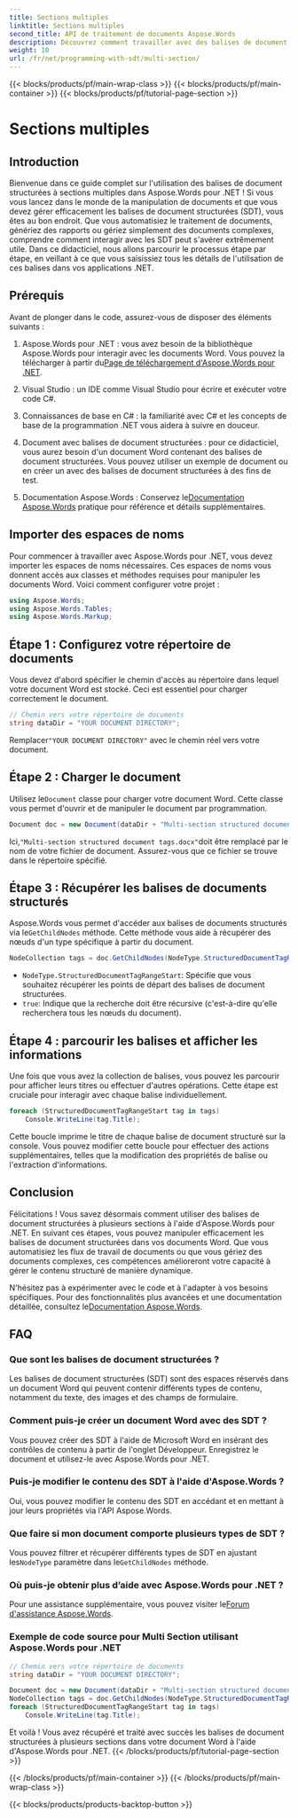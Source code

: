 ```yaml
---
title: Sections multiples
linktitle: Sections multiples
second_title: API de traitement de documents Aspose.Words
description: Découvrez comment travailler avec des balises de document structurées à plusieurs sections dans Aspose.Words pour .NET grâce à ce didacticiel étape par étape. Idéal pour la manipulation dynamique de documents.
weight: 10
url: /fr/net/programming-with-sdt/multi-section/
---
```


{{< blocks/products/pf/main-wrap-class >}}
{{< blocks/products/pf/main-container >}}
{{< blocks/products/pf/tutorial-page-section >}}

# Sections multiples

## Introduction

Bienvenue dans ce guide complet sur l'utilisation des balises de document structurées à sections multiples dans Aspose.Words pour .NET ! Si vous vous lancez dans le monde de la manipulation de documents et que vous devez gérer efficacement les balises de document structurées (SDT), vous êtes au bon endroit. Que vous automatisiez le traitement de documents, génériez des rapports ou gériez simplement des documents complexes, comprendre comment interagir avec les SDT peut s'avérer extrêmement utile. Dans ce didacticiel, nous allons parcourir le processus étape par étape, en veillant à ce que vous saisissiez tous les détails de l'utilisation de ces balises dans vos applications .NET.

## Prérequis

Avant de plonger dans le code, assurez-vous de disposer des éléments suivants :

1.  Aspose.Words pour .NET : vous avez besoin de la bibliothèque Aspose.Words pour interagir avec les documents Word. Vous pouvez la télécharger à partir du[Page de téléchargement d'Aspose.Words pour .NET](https://releases.aspose.com/words/net/).

2. Visual Studio : un IDE comme Visual Studio pour écrire et exécuter votre code C#.

3. Connaissances de base en C# : la familiarité avec C# et les concepts de base de la programmation .NET vous aidera à suivre en douceur.

4. Document avec balises de document structurées : pour ce didacticiel, vous aurez besoin d'un document Word contenant des balises de document structurées. Vous pouvez utiliser un exemple de document ou en créer un avec des balises de document structurées à des fins de test.

5.  Documentation Aspose.Words : Conservez le[Documentation Aspose.Words](https://reference.aspose.com/words/net/) pratique pour référence et détails supplémentaires.

## Importer des espaces de noms

Pour commencer à travailler avec Aspose.Words pour .NET, vous devez importer les espaces de noms nécessaires. Ces espaces de noms vous donnent accès aux classes et méthodes requises pour manipuler les documents Word. Voici comment configurer votre projet :

```csharp
using Aspose.Words;
using Aspose.Words.Tables;
using Aspose.Words.Markup;
```

## Étape 1 : Configurez votre répertoire de documents

Vous devez d'abord spécifier le chemin d'accès au répertoire dans lequel votre document Word est stocké. Ceci est essentiel pour charger correctement le document.

```csharp
// Chemin vers votre répertoire de documents
string dataDir = "YOUR DOCUMENT DIRECTORY";
```

 Remplacer`"YOUR DOCUMENT DIRECTORY"` avec le chemin réel vers votre document.

## Étape 2 : Charger le document

 Utilisez le`Document` classe pour charger votre document Word. Cette classe vous permet d'ouvrir et de manipuler le document par programmation.

```csharp
Document doc = new Document(dataDir + "Multi-section structured document tags.docx");
```

 Ici,`"Multi-section structured document tags.docx"`doit être remplacé par le nom de votre fichier de document. Assurez-vous que ce fichier se trouve dans le répertoire spécifié.

## Étape 3 : Récupérer les balises de documents structurés

 Aspose.Words vous permet d'accéder aux balises de documents structurés via le`GetChildNodes` méthode. Cette méthode vous aide à récupérer des nœuds d'un type spécifique à partir du document.

```csharp
NodeCollection tags = doc.GetChildNodes(NodeType.StructuredDocumentTagRangeStart, true);
```

- `NodeType.StructuredDocumentTagRangeStart`: Spécifie que vous souhaitez récupérer les points de départ des balises de document structurées.
- `true`: Indique que la recherche doit être récursive (c'est-à-dire qu'elle recherchera tous les nœuds du document).

## Étape 4 : parcourir les balises et afficher les informations

Une fois que vous avez la collection de balises, vous pouvez les parcourir pour afficher leurs titres ou effectuer d'autres opérations. Cette étape est cruciale pour interagir avec chaque balise individuellement.

```csharp
foreach (StructuredDocumentTagRangeStart tag in tags)
    Console.WriteLine(tag.Title);
```

Cette boucle imprime le titre de chaque balise de document structuré sur la console. Vous pouvez modifier cette boucle pour effectuer des actions supplémentaires, telles que la modification des propriétés de balise ou l'extraction d'informations.

## Conclusion

Félicitations ! Vous savez désormais comment utiliser des balises de document structurées à plusieurs sections à l'aide d'Aspose.Words pour .NET. En suivant ces étapes, vous pouvez manipuler efficacement les balises de document structurées dans vos documents Word. Que vous automatisiez les flux de travail de documents ou que vous gériez des documents complexes, ces compétences amélioreront votre capacité à gérer le contenu structuré de manière dynamique.

 N'hésitez pas à expérimenter avec le code et à l'adapter à vos besoins spécifiques. Pour des fonctionnalités plus avancées et une documentation détaillée, consultez le[Documentation Aspose.Words](https://reference.aspose.com/words/net/).

## FAQ

### Que sont les balises de document structurées ?
Les balises de document structurées (SDT) sont des espaces réservés dans un document Word qui peuvent contenir différents types de contenu, notamment du texte, des images et des champs de formulaire.

### Comment puis-je créer un document Word avec des SDT ?
Vous pouvez créer des SDT à l'aide de Microsoft Word en insérant des contrôles de contenu à partir de l'onglet Développeur. Enregistrez le document et utilisez-le avec Aspose.Words pour .NET.

### Puis-je modifier le contenu des SDT à l'aide d'Aspose.Words ?
Oui, vous pouvez modifier le contenu des SDT en accédant et en mettant à jour leurs propriétés via l'API Aspose.Words.

### Que faire si mon document comporte plusieurs types de SDT ?
 Vous pouvez filtrer et récupérer différents types de SDT en ajustant les`NodeType` paramètre dans le`GetChildNodes` méthode.

### Où puis-je obtenir plus d’aide avec Aspose.Words pour .NET ?
 Pour une assistance supplémentaire, vous pouvez visiter le[Forum d'assistance Aspose.Words](https://forum.aspose.com/c/words/8).



### Exemple de code source pour Multi Section utilisant Aspose.Words pour .NET 

```csharp
// Chemin vers votre répertoire de documents
string dataDir = "YOUR DOCUMENT DIRECTORY";

Document doc = new Document(dataDir + "Multi-section structured document tags.docx");
NodeCollection tags = doc.GetChildNodes(NodeType.StructuredDocumentTagRangeStart, true);
foreach (StructuredDocumentTagRangeStart tag in tags)
	Console.WriteLine(tag.Title);
```

Et voilà ! Vous avez récupéré et traité avec succès les balises de document structurées à plusieurs sections dans votre document Word à l'aide d'Aspose.Words pour .NET.
{{< /blocks/products/pf/tutorial-page-section >}}

{{< /blocks/products/pf/main-container >}}
{{< /blocks/products/pf/main-wrap-class >}}

{{< blocks/products/products-backtop-button >}}
